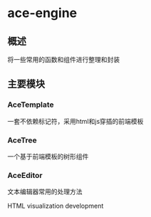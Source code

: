 ace-engine
==========
## 概述
将一些常用的函数和组件进行整理和封装

## 主要模块

### AceTemplate
一套不依赖标记符，采用html和js穿插的前端模板

### AceTree
一个基于前端模板的树形组件

### AceEditor
文本编辑器常用的处理方法

HTML visualization development
